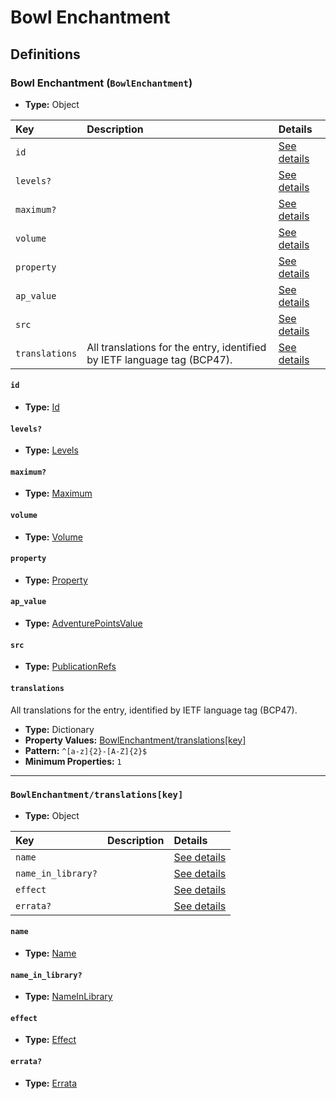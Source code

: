 # Bowl Enchantment

## Definitions

### <a name="BowlEnchantment"></a> Bowl Enchantment (`BowlEnchantment`)

- **Type:** Object

Key | Description | Details
:-- | :-- | :--
`id` |  | <a href="#BowlEnchantment/id">See details</a>
`levels?` |  | <a href="#BowlEnchantment/levels">See details</a>
`maximum?` |  | <a href="#BowlEnchantment/maximum">See details</a>
`volume` |  | <a href="#BowlEnchantment/volume">See details</a>
`property` |  | <a href="#BowlEnchantment/property">See details</a>
`ap_value` |  | <a href="#BowlEnchantment/ap_value">See details</a>
`src` |  | <a href="#BowlEnchantment/src">See details</a>
`translations` | All translations for the entry, identified by IETF language tag (BCP47). | <a href="#BowlEnchantment/translations">See details</a>

#### <a name="BowlEnchantment/id"></a> `id`

- **Type:** <a href="../_Activatable.md#Id">Id</a>

#### <a name="BowlEnchantment/levels"></a> `levels?`

- **Type:** <a href="../_Activatable.md#Levels">Levels</a>

#### <a name="BowlEnchantment/maximum"></a> `maximum?`

- **Type:** <a href="../_Activatable.md#Maximum">Maximum</a>

#### <a name="BowlEnchantment/volume"></a> `volume`

- **Type:** <a href="../_Activatable.md#Volume">Volume</a>

#### <a name="BowlEnchantment/property"></a> `property`

- **Type:** <a href="../_Activatable.md#Property">Property</a>

#### <a name="BowlEnchantment/ap_value"></a> `ap_value`

- **Type:** <a href="../_Activatable.md#AdventurePointsValue">AdventurePointsValue</a>

#### <a name="BowlEnchantment/src"></a> `src`

- **Type:** <a href="../source/_PublicationRef.md#PublicationRefs">PublicationRefs</a>

#### <a name="BowlEnchantment/translations"></a> `translations`

All translations for the entry, identified by IETF language tag (BCP47).

- **Type:** Dictionary
- **Property Values:** <a href="#BowlEnchantment/translations[key]">BowlEnchantment/translations[key]</a>
- **Pattern:** `^[a-z]{2}-[A-Z]{2}$`
- **Minimum Properties:** `1`

---

### <a name="BowlEnchantment/translations[key]"></a> `BowlEnchantment/translations[key]`

- **Type:** Object

Key | Description | Details
:-- | :-- | :--
`name` |  | <a href="#BowlEnchantment/translations[key]/name">See details</a>
`name_in_library?` |  | <a href="#BowlEnchantment/translations[key]/name_in_library">See details</a>
`effect` |  | <a href="#BowlEnchantment/translations[key]/effect">See details</a>
`errata?` |  | <a href="#BowlEnchantment/translations[key]/errata">See details</a>

#### <a name="BowlEnchantment/translations[key]/name"></a> `name`

- **Type:** <a href="../_Activatable.md#Name">Name</a>

#### <a name="BowlEnchantment/translations[key]/name_in_library"></a> `name_in_library?`

- **Type:** <a href="../_Activatable.md#NameInLibrary">NameInLibrary</a>

#### <a name="BowlEnchantment/translations[key]/effect"></a> `effect`

- **Type:** <a href="../_Activatable.md#Effect">Effect</a>

#### <a name="BowlEnchantment/translations[key]/errata"></a> `errata?`

- **Type:** <a href="../source/_Erratum.md#Errata">Errata</a>
